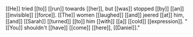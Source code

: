 [[He]] tried [[to]] [[run]] towards [[her]], but [[was]] stopped [[by]] [[an]] [[invisible]] [[force]]. [[The]] women [[laughed]] [[and]] jeered [[at]] him, [[and]] [[Sarah]] [[turned]] [[to]] him [[with]] [[a]] [[cold]] [[expression]]. "[[You]] shouldn't [[have]] [[come]] [[here]], [[Daniel]]."